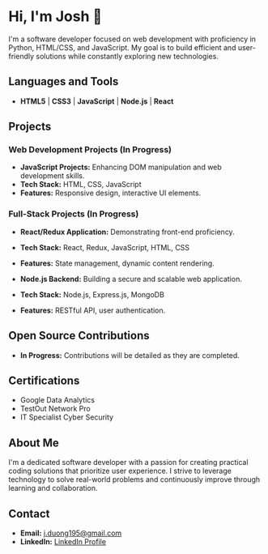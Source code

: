 # Hi, I'm Josh 👋

I'm a software developer focused on web development with proficiency in Python, HTML/CSS, and JavaScript. My goal is to build efficient and user-friendly solutions while constantly exploring new technologies.

## Languages and Tools

- **HTML5** | **CSS3** | **JavaScript** | **Node.js** | **React**

## Projects

### Web Development Projects (In Progress)
- **JavaScript Projects:** Enhancing DOM manipulation and web development skills.
- **Tech Stack:** HTML, CSS, JavaScript
- **Features:** Responsive design, interactive UI elements.

### Full-Stack Projects (In Progress)
- **React/Redux Application:** Demonstrating front-end proficiency.
- **Tech Stack:** React, Redux, JavaScript, HTML, CSS
- **Features:** State management, dynamic content rendering.

- **Node.js Backend:** Building a secure and scalable web application.
- **Tech Stack:** Node.js, Express.js, MongoDB
- **Features:** RESTful API, user authentication.

## Open Source Contributions
- **In Progress:** Contributions will be detailed as they are completed.

## Certifications
- Google Data Analytics
- TestOut Network Pro
- IT Specialist Cyber Security

## About Me

I'm a dedicated software developer with a passion for creating practical coding solutions that prioritize user experience. I strive to leverage technology to solve real-world problems and continuously improve through learning and collaboration.

## Contact

- **Email:** [j.duong195@gmail.com](mailto:j.duong195@gmail.com)
- **LinkedIn:** [LinkedIn Profile](https://www.linkedin.com/in/j-duong-199997321/)

